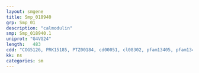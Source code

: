 ```yaml
---
layout: smgene
title: Smp_018940
grp: Smp_01
description: "calmodulin"
smp: Smp_018940.1
uniprot: "G4VG24"
length:   483
cdd: "COG5126, PRK15185, PTZ00184, cd00051, cl08302, pfam13405, pfam13499"
kk: ns
categories: sm
---
```

